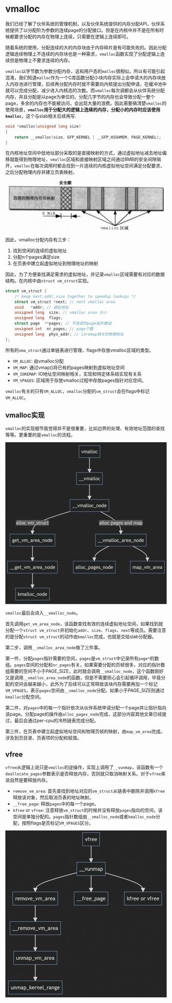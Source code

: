 # vmalloc

我们已经了解了伙伴系统的管理机制，以及伙伴系统提供的内存分配API，伙伴系统提供了以分配阶为参数的连续page的分配接口。但是在内核中并不是在所有时候都要求分配的内存在物理上连续，只需要在逻辑上连续即可。

随着系统的使用，分配连续的大的内存块由于内存碎片是有可能失败的。因此分配逻辑连续物理上不连续的内存块也是一种需求，`vmalloc`函数实现了分配逻辑上连续但是物理上不要求连续的内存。

`vmalloc`以字节数为参数分配内存，这和用户态的`malloc`很相似。所以有可能引起混淆，我们知道`malloc`作为一个C库函数分配小块内存实际上会申请大的内存块放入内存池进行管理，后续再分配内存时就不需要向内核提出分配申请，在缓冲池中就可以完成分配，减少进入内核态的次数。而`vmalloc`每次调都会从伙伴系统分配内存，并且分配是以page为单位的。分配几字节的内存也会导致分配一整个page，多余的内存也不能被访问，会出现大量的浪费。因此需要搞清楚`vmalloc`的使用场景，**`vmalloc`用于分配大的逻辑上连续的内存，分配小的内存时应该使用`kmalloc`**，这个与slab相关后续再写.

```c
void *vmalloc(unsigned long size)
{
    return __vmalloc(size, GFP_KERNEL | __GFP_HIGHMEM, PAGE_KERNEL);
}
```

在内核地址空间中低地址部分采取的是直接映射的方式，通过虚拟地址减去地址偏移就能得到物理地址，`vmalloc`区域和直接映射区域之间通过8MB的安全间隙隔开，`vmalloc`在每次调用时都会找到一片连续的内核虚拟地址空间满足分配要求，之后分配物理内存并建立页表映射。

![vmalloc](../imgs/image-7.png)

因此，vmalloc分配内存有三步：

1. 找到空闲的连续的虚拟地址
2. 分配n个pages满足size
3. 在页表中建立起虚拟地址到物理地址的映射

因此，为了方便查找满足需求的虚拟地址，并记录`vmalloc`区域需要有对应的数据结构。在内核中由`struct vm_struct`实现。

```c
struct vm_struct {
    /* keep next,addr,size together to speedup lookups */
    struct vm_struct *next; // next vmalloc area
    void   *addr; // 虚拟地址
    unsigned long  size; // vmalloc area 大小
    unsigned long  flags; 
    struct page  **pages; // 不连续的page指针数组
    unsigned int  nr_pages; // page个数
    unsigned long  phys_addr; // ioremap相关的物理地址
};
```

所有的`vma_struct`通过单链表进行管理，flags中存放vmalloc区域的类型。

- `VM_ALLOC`: 由vmalloc分配
- `VM_MAP`: 通过vmap()将已有的pages映射到虚拟地址空间
- `VM_IOREMAP`: IO地址空间映射相关，实现和特定体系结实现有关系
- `VM_VPAGES`: 区域用于存放vmalloc过程中存放pages指针对应空间。

`vmalloc`有关的只有`VM_ALLOC`，`vmalloc`分配的`vm_struct`会在flags中标记`VM_ALLOC`。

## vmalloc实现

`vmalloc`的实现细节我觉得并不是很重要，比如边界的处理、有效地址范围的查找等等。更重要的是`vmalloc`的流程。

![Alt text](../imgs/image-8.png)

`vmalloc`最后会进入`__vmalloc_node`。

首先调用`get_vm_area_node`，该函数查找有效的连续虚拟地址空间，如果找到就分配一个`struct vm_struct`并初始化`addr`、`size`、`flags`、`next`等成员。需要注意的是分配`struct vm_struct`的动作由`kmalloc`完成，也就是交给slab分配器。

第二步，调用`__vmalloc_area_node`做了三件事。

第一件，分配`pages`指针需要的空间，`pages`是`vm_struct`中记录所有`page*`的数组。`pages`空间的分配和`nr_pages`有关，如果需要分配的页帧很多，对应的指针数组需要的空间不小于PAGE_SIZE，此时就会调用`__vmalloc_node`，这个函数刚好又是调用`__vmalloc_area_node`的函数，但是不需要担心会引起循环调用，毕竟分配的空间会越来越小，此外为了后续可以正常释放该块内存需要再加一个标记`VM_VPAGES`，表示`pages`空间由`__vmalloc_node`分配。如果小于PAGE_SIZE则通过`kmalloc`分配空间。

第二件，对`pages`中的每一个指针依次从伙伴系统申请分配一个page并让指针指向该page。分配page的操作由`alloc_pages_node`完成，这部分内容其他文章已经提过，最后会通过per-cpu的冷热链表完成分配。

第三件，在页表中建立起虚拟地址空间和物理页帧的映射，由`map_vm_area`完成。涉及到页目录、页表项的分配和赋值。

## vfree

`vfree`从逻辑上说只是`vmalloc`的逆操作，实现上调用了`__vunmap`，该函数有一个`deallocate_pages`参数表示是否释放内存，否则就只取消映射关系。对于`vfree`来说自然是要释放内存。

- `remove_vm_area`: 首先查找到地址对应的`vm_struct`从链表中删除并调用`kfree`释放该对象，然后取消页表的地址映射。
- `__free_page`: 释放`pages`中的每一个page。
- `kfree` or `vfree`: 注意释放`vm_struct`的时候并没有释放`pages`指向的空间，该空间是单独分配的。`pages`指针数组由`__vmalloc_node`或者`kmalloc_node`分配，按照flags是否标记`VM_VPAGES`区分。

![Alt text](../imgs/image-10.png)
